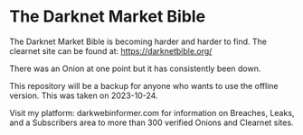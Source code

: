 # The Darknet Market Bible
The Darknet Market Bible is becoming harder and harder to find. The clearnet site can be found at: https://darknetbible.org/

There was an Onion at one point but it has consistently been down.

This repository will be a backup for anyone who wants to use the offline version. This was taken on 2023-10-24.

Visit my platform: darkwebinformer.com for information on Breaches, Leaks, and a Subscribers area to more than 300 verified Onions and Clearnet sites.
